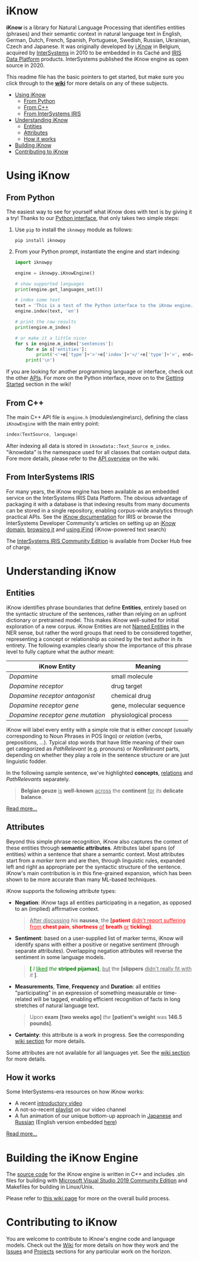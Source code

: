 # iKnow

**iKnow** is a library for Natural Language Processing that identifies entities (phrases) and their semantic context in natural language text in English, German, Dutch, French, Spanish, Portuguese, Swedish, Russian, Ukrainian, Czech and Japanese. It was originally developed by [i.Know](https://www.linkedin.com/company/i.know/about/) in Belgium, acquired by [InterSystems](https://www.intersystems.com) in 2010 to be embedded in its Caché and [IRIS Data Platform](http://www.intersystems.com/iris) products. InterSystems published the iKnow engine as open source in 2020. 

This readme file has the basic pointers to get started, but make sure you click through to the **[wiki](https://github.com/intersystems/iknow/wiki)** for more details on any of these subjects.

- [Using iKnow](#using-iknow)
  - [From Python](#from-python)
  - [From C++](#from-c)
  - [From InterSystems IRIS](#from-intersystems-iris)
- [Understanding iKnow](#understanding-iknow)
  - [Entities](#entities)
  - [Attributes](#attributes)
  - [How it works](#how-it-works)
- [Building iKnow](#building-iknow)
- [Contributing to iKnow](#contributing-to-iknow)

# Using iKnow

## From Python

The easiest way to see for yourself what iKnow does with text is by giving it a try! Thanks to our [Python interface](https://github.com/intersystems/iknow/wiki/Getting-Started), that only takes two simple steps:

1. Use `pip` to install the `iknowpy` module as follows:

   ```Shell
   pip install iknowpy
   ```

2. From your Python prompt, instantiate the engine and start indexing:

   ```Python
   import iknowpy
   
   engine = iknowpy.iKnowEngine()

   # show supported languages
   print(engine.get_languages_set())

   # index some text
   text = 'This is a test of the Python interface to the iKnow engine.'
   engine.index(text, 'en')

   # print the raw results
   print(engine.m_index)

   # or make it a little nicer
   for s in engine.m_index['sentences']:
       for e in s['entities']:
           print('<'+e['type']+'>'+e['index']+'</'+e['type']+'>', end=' ')
       print('\n')
   ```

If you are looking for another programming language or interface, check out the other [APIs](https://github.com/intersystems/iknow/wiki/APIs). For more on the Python interface, move on to the [Getting Started](https://github.com/intersystems/iknow/wiki/Getting-Started) section in the wiki!

## From C++

The main C++ API file is `engine.h` (modules\engine\src), defining the class `iKnowEngine` with the main entry point:

```C++
index(TextSource, language)
```

 After indexing all data is stored in `iknowdata::Text_Source m_index`. "iknowdata" is the namespace used for all classes that contain output data. Fore more details, please refer to the [API overview](https://github.com/intersystems/iknow/wiki/APIs) on the wiki.


## From InterSystems IRIS

For many years, the iKnow engine has been available as an embedded service on the InterSystems IRIS Data Platform. The obvious advantage of packaging it with a database is that indexing results from many documents can be stored in a single repository, enabling corpus-wide analytics through practical APIs. See the [iKnow documentation](https://docs.intersystems.com/irislatest/csp/docbook/DocBook.UI.Page.cls?KEY=GIKNOW) for IRIS or browse the InterSystems Developer Community's articles on setting up an [iKnow domain](https://community.intersystems.com/post/creating-domain-iknow-domain-architect), [browsing it](https://community.intersystems.com/post/iknow-demo-apps-part-1-knowledge-portal) and [using iFind](https://community.intersystems.com/post/free-text-search-way-search-your-text-fields-sql-developers-are-hiding-you) (iKnow-powered text search)

The [InterSystems IRIS Community Edition](https://docs.intersystems.com/irislatest/csp/docbook/DocBook.UI.Page.cls?KEY=ACLOUD) is available from Docker Hub free of charge.


# Understanding iKnow

## Entities

iKnow identifies phrase boundaries that define **Entities**, entirely based on the syntactic structure of the sentences, rather than relying on an upfront dictionary or pretrained model. This makes iKnow well-suited for initial exploration of a new corpus. 
iKnow Entities are not [Named Entities](https://en.wikipedia.org/wiki/Named_entity) in the NER sense, but rather the word groups that need to be considered together, representing a concept or relationship as coined by the text author in its entirety. The following examples clearly show the importance of this phrase level to fully capture what the author meant:

| iKnow Entity | Meaning |
|-|-|
| *Dopamine* | small molecule |
| *Dopamine receptor* | drug target |
| *Dopamine receptor antagonist* | chemical drug |
| *Dopamine receptor gene* | gene, molecular sequence |
| *Dopamine receptor gene mutation* | physiological process |

iKnow will label every entity with a simple role that is either *concept* (usually corresponding to Noun Phrases in POS lingo) or *relation* (verbs, prepositions, ...). Typical stop words that have little meaning of their own get categorized as *PathRelevant* (e.g. pronouns) or *NonRelevant* parts, depending on whether they play a role in the sentence structure or are just linguistic fodder.

In the following sample sentence, we've highlighted **concepts**, <u>relations</u> and *PathRelevants* separately.

> **Belgian geuze** <u>is</u> **well-known** <u>across</u> the **continent** <u>for</u> *its* **delicate balance**.

[Read more...](https://github.com/intersystems/iknow/wiki/Entities)

## Attributes

Beyond this simple phrase recognition, iKnow also captures the context of these entities through **semantic attributes**. Attributes label spans (of entities) within a sentence that share a semantic context. Most attributes start from a *marker term* and are then, through linguistic rules, expanded left and right as appropriate per the syntactic structure of the sentence. iKnow's main contribution is in this fine-grained expansion, which has been shown to be more accurate than many ML-based techniques.

iKnow supports the following attribute types:

- **Negation**: iKnow tags all entities participating in a negation, as opposed to an (implied) affirmative context.

  > <u>After discussing</u> *his* **nausea**, the **\[**<span style="color: red">**patient** <u>didn't report suffering from</u> **chest pain**, **shortness** <u>of</u> **breath** <u>or</u> **tickling\]**</span>.

- **Sentiment**: based on a user-supplied list of marker terms, iKnow will identify spans with either a positive or negative sentiment (through separate attributes). Overlapping negation attributes will reverse the sentiment in some language models.

  > <span style="color: green">**\[** *I* <u>liked</u> *the* **striped pijamas\]**</span>, <u>but</u> the **\[slippers** <u>didn't really fit with</u> *it* **\]**.

- **Measurements**, **Time**, **Frequency** and **Duration**: all entities "participating" in an expression of something measurable or time-related will be tagged, enabling efficient recognition of facts in long stretches of natural language text.

  > Upon **exam** **\[two weeks ago\]** *the* **\[patient's weight** was **146.5 pounds\]**.

- **Certainty**: this attribute is a work in progress. See the corresponding [wiki section](https://github.com/intersystems/iknow/wiki/Attributes) for more details.

Some attributes are not available for all languages yet. See the [wiki section](https://github.com/intersystems/iknow/wiki/Language-model-guidelines) for more details.

## How it works

Some InterSystems-era resources on how iKnow works:
- A recent [introductory video](https://www.youtube.com/watch?v=2pQur_PJn_w)
- A not-so-recent [playlist](https://www.youtube.com/watch?v=QfbqISDFC1s&list=PLp4xNHWZ7IQmUwbtvHsiZnn2nblxjug15&index=1) on our video channel
- A fun animation of our unique bottom-up approach in [Japanese](https://www.youtube.com/watch?v=yOVP6visOfo) and [Russian](https://www.youtube.com/watch?v=dNJHWxgVr5I) (English version embedded [here](https://learning.intersystems.com/course/view.php?id=114))

[Read more...](https://github.com/intersystems/iknow/wiki/Approach)



# Building the iKnow Engine

The [source code](https://github.com/intersystems/iknow/wiki/Source-Code) for the iKnow engine is written in C++ and includes .sln files for building with [Microsoft Visual Studio 2019 Community Edition](https://visualstudio.microsoft.com/vs/community/) and Makefiles for building in Linux/Unix. 

Please refer to [this wiki page](https://github.com/intersystems/iknow/wiki/Build-Process) for more on the overall build process.


# Contributing to iKnow

You are welcome to contribute to iKnow's engine code and language models. Check out the [Wiki](https://github.com/intersystems/iknow/wiki) for more details on how they work and the [Issues](https://github.com/intersystems/iknow/issues) and [Projects](https://github.com/intersystems/iknow/wiki/Projects) sections for any particular work on the horizon.
